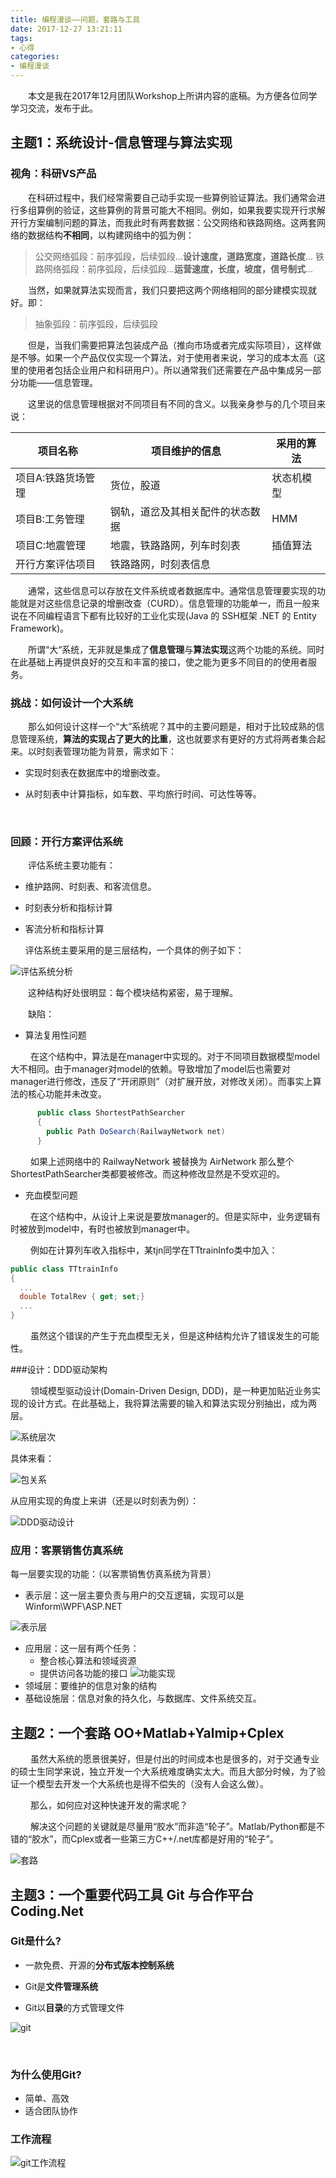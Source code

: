 ```yaml
---
title: 编程漫谈——问题，套路与工具
date: 2017-12-27 13:21:11
tags: 
- 心得
categories:
- 编程漫谈
---
```


&emsp;&emsp;本文是我在2017年12月团队Workshop上所讲内容的底稿。为方便各位同学学习交流，发布于此。

<!-- more -->

## 主题1：系统设计-信息管理与算法实现

### 视角：科研VS产品

&emsp;&emsp;在科研过程中，我们经常需要自己动手实现一些算例验证算法。我们通常会进行多组算例的验证，这些算例的背景可能大不相同。例如，如果我要实现开行求解开行方案编制问题的算法，而我此时有两套数据：公交网络和铁路网络。这两套网络的数据结构**不相同**，以构建网络中的弧为例：

> 公交网络弧段：前序弧段，后续弧段...**设计速度，道路宽度，道路长度**...
> 铁路网络弧段：前序弧段，后续弧段...**运营速度，长度，坡度，信号制式**...

&emsp;&emsp;当然，如果就算法实现而言，我们只要把这两个网络相同的部分建模实现就好。即：

> 抽象弧段：前序弧段，后续弧段

&emsp;&emsp;但是，当我们需要把算法包装成产品（推向市场或者完成实际项目），这样做是不够。如果一个产品仅仅实现一个算法，对于使用者来说，学习的成本太高（这里的使用者包括企业用户和科研用户）。所以通常我们还需要在产品中集成另一部分功能——信息管理。

&emsp;&emsp;这里说的信息管理根据对不同项目有不同的含义。以我亲身参与的几个项目来说：

| 项目名称       | 项目维护的信息          | 采用的算法 |
| ---------- | ---------------- | ----- |
| 项目A:铁路货场管理 | 货位，股道            | 状态机模型 |
| 项目B:工务管理   | 钢轨，道岔及其相关配件的状态数据 | HMM   |
| 项目C:地震管理   | 地震，铁路路网，列车时刻表    | 插值算法  |
| 开行方案评估项目   | 铁路路网，时刻表信息       |       |

&emsp;&emsp;通常，这些信息可以存放在文件系统或者数据库中。通常信息管理要实现的功能就是对这些信息记录的增删改查（CURD）。信息管理的功能单一，而且一般来说在不同编程语言下都有比较好的工业化实现(Java 的 SSH框架 .NET 的 Entity Framework)。

&emsp;&emsp;所谓“大“系统，无非就是集成了**信息管理**与**算法实现**这两个功能的系统。同时在此基础上再提供良好的交互和丰富的接口，使之能为更多不同目的的使用者服务。

### 挑战：如何设计一个大系统

&emsp;&emsp;那么如何设计这样一个“大”系统呢？其中的主要问题是，相对于比较成熟的信息管理系统，**算法的实现占了更大的比重**，这也就要求有更好的方式将两者集合起来。以时刻表管理功能为背景，需求如下：

* 实现时刻表在数据库中的增删改查。

* 从时刻表中计算指标，如车数、平均旅行时间、可达性等等。

  ​

### 回顾：开行方案评估系统

&emsp;&emsp;评估系统主要功能有：

* 维护路网、时刻表、和客流信息。

* 时刻表分析和指标计算

* 客流分析和指标计算

  评估系统主要采用的是三层结构，一个具体的例子如下：

 ![评估系统分析](Workshop-2017-2018-3/评估系统分析.png)

&emsp;&emsp;这种结构好处很明显：每个模块结构紧密，易于理解。

&emsp;&emsp;缺陷：

  * 算法复用性问题

  &emsp;&emsp; 在这个结构中，算法是在manager中实现的。对于不同项目数据模型model大不相同。由于manager对model的依赖。导致增加了model后也需要对manager进行修改，违反了“开闭原则”（对扩展开放，对修改关闭）。而事实上算法的核心功能并未改变。

```c#
      public class ShortestPathSearcher
      {
        public Path DoSearch(RailwayNetwork net)
      }
```

&emsp;&emsp; 如果上述网络中的 RailwayNetwork 被替换为 AirNetwork 那么整个ShortestPathSearcher类都要被修改。而这种修改显然是不受欢迎的。

  * 充血模型问题

&emsp;&emsp; 在这个结构中，从设计上来说是要放manager的。但是实际中，业务逻辑有时被放到model中，有时也被放到manager中。

&emsp;&emsp; 例如在计算列车收入指标中，某tjn同学在TTtrainInfo类中加入： 

```c#
public class TTtrainInfo
{
  ...
  double TotalRev { get; set;}
  ...
}
```

&emsp;&emsp; 虽然这个错误的产生于充血模型无关，但是这种结构允许了错误发生的可能性。

###设计：DDD驱动架构

&emsp;&emsp; 领域模型驱动设计(Domain-Driven Design, DDD)，是一种更加贴近业务实现的设计方式。在此基础上，我将算法需要的输入和算法实现分别抽出，成为两层。

 ![系统层次](Workshop-2017-2018-3/系统层次.png)

具体来看：

 ![包关系](Workshop-2017-2018-3/包关系.png)

从应用实现的角度上来讲（还是以时刻表为例）：

 ![DDD驱动设计](Workshop-2017-2018-3/DDD驱动设计.png)

### 应用：客票销售仿真系统

每一层要实现的功能：（以客票销售仿真系统为背景）

* 表示层：这一层主要负责与用户的交互逻辑，实现可以是Winform\WPF\ASP.NET

 ![表示层](Workshop-2017-2018-3/表示层.PNG)

* 应用层：这一层有两个任务：
    * 整合核心算法和领域资源
    * 提供访问各功能的接口
       ![功能实现](Workshop-2017-2018-3/功能实现.png)
* 领域层：要维护的信息对象的结构
* 基础设施层：信息对象的持久化，与数据库、文件系统交互。

## 主题2：一个套路 OO+Matlab+Yalmip+Cplex

&emsp;&emsp; 虽然大系统的愿景很美好，但是付出的时间成本也是很多的，对于交通专业的硕士生同学来说，独立开发一个大系统难度确实太大。而且大部分时候，为了验证一个模型去开发一个大系统也是得不偿失的（没有人会这么做）。

&emsp;&emsp; 那么，如何应对这种快速开发的需求呢？

&emsp;&emsp; 解决这个问题的关键就是尽量用“胶水”而非造“轮子”。Matlab/Python都是不错的“胶水”，而Cplex或者一些第三方C++/.net库都是好用的“轮子”。

 ![套路](Workshop-2017-2018-3/套路.png)


## 主题3：一个重要代码工具 Git 与合作平台 Coding.Net

### Git是什么?

* 一款免费、开源的**分布式版本控制系统**

* Git是**文件管理系统**

* Git以**目录**的方式管理文件

 ![git](Workshop-2017-2018-3/git.png)

  ​

### 为什么使用Git?

* 简单、高效
* 适合团队协作

### 工作流程

 ![git工作流程](Workshop-2017-2018-3/git工作流程.png)








